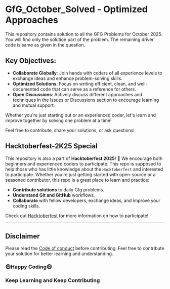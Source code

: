 # GfG_October_Solved - Optimized Approaches
This repository contains solution to all the GFG Problems for October 2025.
You will find only the solution part of the problem. The remaining driver code is same as given in the question.

## Key Objectives:
- **Collaborate Globally**: Join hands with coders of all experience levels to exchange ideas and enhance problem-solving skills.
- **Optimized Solutions**: Focus on writing efficient, clean, and well-documented code that can serve as a reference for others.
- **Open Discussions**: Actively discuss different approaches and techniques in the Issues or Discussions section to encourage learning and mutual support.

Whether you're just starting out or an experienced coder, let's learn and improve together by solving one problem at a time!

Feel free to contribute, share your solutions, or ask questions!

## Hacktoberfest-2K25 Special

This repository is also a part of **Hacktoberfest 2025**! 🎉 We encourage both beginners and experienced coders to participate. This repo is supposed to help those who has little knowledge about the `Hacktoberfest` and interested to participate. Whether you’re just getting started with open-source or a seasoned contributor, this repo is a great place to learn and practice:

- **Contribute solutions** to daily Gfg problems.
- **Understand Git and GitHub** workflows.
- **Collaborate** with fellow developers, exchange ideas, and improve your coding skills.

Check out [Hacktoberfest](https://hacktoberfest.com/) for more information on how to participate!

---

## Disclaimer 

Please read the [Code of conduct](Code_Of_Conduct.md) before contributing.
Feel free to contribute your solution for better learning and understanding.

### 😄Happy Coding😄
### Keep Learning and Keep Contributing
